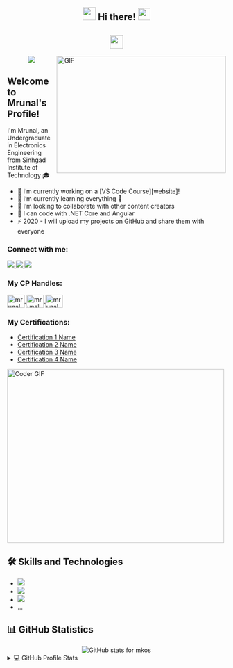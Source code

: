 
<h2 align="center">
  <img src="https://emojis.slackmojis.com/emojis/images/1588315024/8823/hyperkitty.gif?1588315024" width="30" /> Hi there! <img src="https://media.giphy.com/media/hvRJCLFzcasrR4ia7z/giphy.gif" width="28">
</h2>

<h2 align="center">
  <img src="https://emojis.slackmojis.com/emojis/images/1588315024/8823/hyperkitty.gif?1588315024" width="30" />
</h2>

<img align="right" alt="GIF" src="https://github.com/anproghub/anproghub/blob/master/gif.gif?raw=true" width="390" height="270" />

<p align="center">
  <a href="https://www.youtube.com/watch?v=dQw4w9WgXcQ">
    <img src="https://user-images.githubusercontent.com/465125/151564444-07f17c75-0ad0-490b-8273-57b85c82d197.svg" />
  </a>
</p>

## Welcome to Mrunal's Profile!

I'm Mrunal, an Undergraduate in Electronics Engineering from Sinhgad Institute of Technology 🎓

- 🔭 I’m currently working on a [VS Code Course][website]!
- 🌱 I’m currently learning everything 🤣
- 👯 I’m looking to collaborate with other content creators
- 🥅 I can code with .NET Core and Angular
- ⚡ 2020 - I will upload my projects on GitHub and share them with everyone

<h3 align="left">Connect with me:</h3>

<a href="https://instagram.com/mr.ykos________?igshid=Y2M0YTlkZGNmOQ==">
  <img src="https://img.shields.io/badge/Instagram-%23E4405F.svg?&style=flat-square&logo=instagram&logoColor=white">
</a>

<a href="https://instagram.com/tech_geniushub?igshid=MzNlNGNkZWQ4Mg==">
  <img src="https://img.shields.io/badge/Instagram-%23E4405F.svg?&style=flat-square&logo=instagram&logoColor=white">
</a>

<a href="channel/UCgxPVGIvFsEc9VDNamZHCeA">
  <img src="https://img.shields.io/badge/Youtube-%ff0000.svg?&style=flat-triangle&logo=youtube&logoColor=white">
</a>

<h3 align="left">My CP Handles:</h3>

<a href="https://www.hackerearth.com/@mrunalwaykos15" target="blank">
  <img align="center" src="https://raw.githubusercontent.com/rahuldkjain/github-profile-readme-generator/master/src/images/icons/Social/hackerearth.svg" alt="mrunalwaykos" height="30" width="40" />
</a>

<a href="https://trailblazer.me/id/mrunalwaykos" target="blank">
  <img align="center" src="https://raw.githubusercontent.com/rahuldkjain/github-profile-readme-generator/master/src/images/icons/Social/trailblazer.me.svg" alt="mrunalwaykos" height="30" width="40" />
</a>

<a href="https://www.kaggle.com/munnareview" target="blank">
  <img align="center" src="https://raw.githubusercontent.com/rahuldkjain/github-profile-readme-generator/master/src/images/icons/Social/kaggle.svg" alt="mrunalwaykos" height="30" width="40" />
</a>

<h3 align="left">My Certifications:</h3>

- [Certification 1 Name](https://www.freecodecamp.org/certification/Mykos/front-end-development-libraries/n)
- [Certification 2 Name](https://www.freecodecamp.org/certification/Mykos/responsive-web-design)
- [Certification 3 Name](https://www.freecodecamp.org/certification/Mykos/javascript-algorithms-and-data-structures)
- [Certification 4 Name](https://www.freecodecamp.org/certification/Mykos/machine-learning-with-python-v7)

<img src="https://media.giphy.com/media/SWoSkN6DxTszqIKEqv/giphy.gif" alt="Coder GIF" width="500" height="400">

## 🛠️ Skills and Technologies

- ![](https://img.shields.io/badge/Assembly%20-%23525252.svg?logo=mega&logoColor=white)
- ![](https://img.shields.io/badge/C++-informational?style=flat-square&logo=c%2B%2B&logoColor=white&color=00599C)
- ![](https://img.shields.io/badge/C-informational?style=flat-square&logo=C&logoColor=white&color=A8B9CC)
- ...

## 📊 GitHub Statistics

<div align="center">
  <img  src="https://github-readme-stats.vercel.app/api?username=mkos&show_icons=true&icon_color=0366d6&bg_color=ffffff&hide_title=true" alt="GitHub stats for mkos">
</div>

<details> 
  <summary>💻 GitHub Profile Stats</summary>
  <div align="center">
    <br/>
    <a href="https://github.com/anuraghazra/github-readme-stats">
      <img alt="mkos's Github Stats" src="https://github-readme-stats.vercel.app/api?username=mkos&show_icons=true&count_private=true&theme=vision-friendly-dark&hide_border=true" height="192px"/>
    </a>
    <a href="https://github.com/anuraghazra/github-readme-stats">
      <img alt="mkos's Top Languages" src="https://github-readme-stats.vercel.app/api/top-langs/?username=mkos&langs_count=8&layout=compact&theme=vision-friendly-dark&hide_border=true" height="192px"/>
    </a>
    <br/>
  </div>
  <b>Note:</b> <em>Top languages are a metric of the languages in my public code and do not reflect experience or skill level.</em>
</details>
